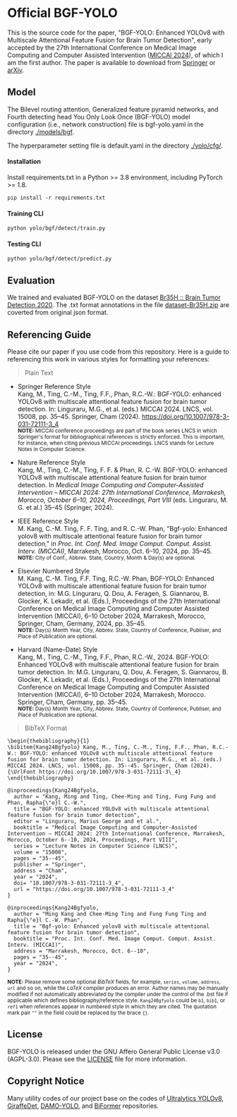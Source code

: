 # Official BGF-YOLO
This is the source code for the paper, "BGF-YOLO: Enhanced YOLOv8 with Multiscale Attentional Feature Fusion for Brain Tumor Detection", early accepted by the 27th International Conference on Medical Image Computing and Computer Assisted Intervention ([MICCAI 2024](https://conferences.miccai.org/2024/en)), of which I am the first author. The paper is available to download from [Springer](https://link.springer.com/content/pdf/10.1007/978-3-031-72111-3_4) or [arXiv](https://arxiv.org/pdf/2309.12585).

## Model
The Bilevel routing attention, Generalized feature pyramid networks, and Fourth detecting head You Only Look Once (BGF-YOLO) model configuration (i.e., network construction) file is bgf-yolo.yaml in the directory [./models/bgf](https://github.com/mkang315/BGF-YOLO/blob/main/models/bgf).

The hyperparameter setting file is default.yaml in the directory [./yolo/cfg/](https://github.com/mkang315/BGF-YOLO/blob/main/yolo/cfg).

#### Installation
Install requirements.txt in a Python >= 3.8 environment, including PyTorch >= 1.8.
```
pip install -r requirements.txt
```

#### Training CLI
```
python yolo/bgf/detect/train.py
```

#### Testing CLI

```
python yolo/bgf/detect/predict.py
```

## Evaluation
We trained and evaluated BGF-YOLO on the dataset [Br35H :: Brain Tumor Detection 2020](https://www.kaggle.com/datasets/ahmedhamada0/brain-tumor-detection). The .txt format annotations in the file [dataset-Br35H.zip](https://github.com/mkang315/BGF-YOLO/blob/main/dataset-Br35H.zip) are coverted from original json format.

<!--
| Model | Precision | Recall | mAP<sub>50</sub> | mAP<sub>50:95</sub> |
| :-------: | :-------: | :-------: | :-------: | :-------: |
| [RT-DETR-X](https://github.com/ultralytics/ultralytics/tree/main/ultralytics/cfg/models/rt-detr) | 0.825 | 0.770 | 0.870 | 0.597 |
| [Co-DETR with Swin L (36 Epochs, DETR Augmentation)](https://github.com/Sense-X/Co-DETR) | – | – | 0.941 | 0.609 |
| [YOLOv9-E](https://github.com/WongKinYiu/yolov9) | **0.927** | 0.869 | 0.919 | 0.630 |
| [YOLOv10-X](https://github.com/THU-MIG/yolov10) | 0.916 | 0.808 | 0.880 | 0.603 |
| **BGF-YOLO (Ours)** | 0.919 | **0.926** | **0.974** | **0.653** |

## Generalizability in External Validation
We conducted additional experimental validation on a different domain using the [COVID-19 facemask detection dataset](https://www.kaggle.com/datasets/andrewmvd/face-mask-detection). The table below consistently shows the superior detection performance of our method compared to YOLOv8x. This indicates the generalizability of our method to other domains of object detection.

| Model | Precision | Recall | mAP<sub>50</sub> | mAP<sub>50:95</sub> |
| :-------: | :-------: | :-------: | :-------: | :-------: |
| YOLOv8x | 0.866 | 0.773 | 0.802 | 0.494 |
| **BGF-YOLO (Ours)** | 0.847 | 0.764 | **0.820** | **0.504** |

## Suggested Citation
Our manuscript has been uploaded on [arXiv](https://arxiv.org/abs/2309.12585). Please cite our paper if you use code from this repository:
> Plain Text

- *IEEE* Style</br>
M. Kang, C.-M. Ting, F. F. Ting, and R. C.-W. Phan, "Bgf-yolo: Enhanced yolov8 with multiscale attentional feature fusion for brain tumor detection," arXiv:2309.12585 [cs.CV], Jun. 2023.</br>

- *Nature* Style</br>
Kang, M., Ting, C.-M., Ting, F. F. & Phan, R. C.-W. BGF-YOLO: enhanced YOLOv8 with multiscale attentional feature fusion for brain tumor detection. Preprint at https://arxiv.org/abs/2309.12585 (2023).</br>

- *Springer* Style</br>
Kang, M., Ting, C.-M., Ting, F. F., Phan, R.C.-W.: BGF-YOLO: enhanced YOLOv8 with multiscale attentional feature fusion for brain tumor detection. arXiv preprint [arXiv:2309.12585](https://arxiv.org/abs/2309.12585) (2023)</br>
-->
## Referencing Guide
Please cite our paper if you use code from this repository. Here is a guide to referencing this work in various styles for formatting your references:
> Plain Text

- Springer Reference Style</br>
Kang, M., Ting, C.-M., Ting, F.F., Phan, R.C.-W.: BGF-YOLO: enhanced YOLOv8 with multiscale attentional feature fusion for brain tumor detection. In: Linguraru, M.G., et al. (eds.) MICCAI 2024. LNCS, vol. 15008, pp. 35–45. Springer, Cham (2024). https://doi.org/10.1007/978-3-031-72111-3_4</br>
<sup>**NOTE:** MICCAI conference proceedings are part of the book series LNCS in which Springer's format for bibliographical references is strictly enforced. This is important, for instance, when citing previous MICCAI proceedings. LNCS stands for Lecture Notes in Computer Science.</sup>

- Nature Reference Style</br>
Kang, M., Ting, C.-M., Ting, F. F. & Phan, R. C.-W. BGF-YOLO: enhanced YOLOv8 with multiscale attentional feature fusion for brain tumor detection. In *Medical Image Computing and Computer-Assisted Intervention – MICCAI 2024: 27th International Conference, Marrakesh, Morocco, October 6–10, 2024, Proceedings, Part VIII* (eds. Linguraru, M. G. et al.) 35–45 (Springer, 2024).</br>

- IEEE Reference Style</br>
M. Kang, C.-M. Ting, F. F. Ting, and R. C.-W. Phan, "Bgf-yolo: Enhanced yolov8 with multiscale attentional feature fusion for brain tumor detection," in *Proc. Int. Conf. Med. Image Comput. Comput. Assist. Interv. (MICCAI)*, Marrakesh, Morocco, Oct. 6–10, 2024, pp. 35–45.</br>
<sup>**NOTE:** City of Conf., Abbrev. State, Country, Month & Day(s) are optional.</sup>

- Elsevier Numbered Style</br>
M. Kang, C.-M. Ting, F.F. Ting, R.C.-W. Phan, BGF-YOLO: Enhanced YOLOv8 with multiscale attentional feature fusion for brain tumor detection, in: M.G. Linguraru, Q. Dou, A. Feragen, S. Giannarou, B. Glocker, K. Lekadir, et al. (Eds.), Proceedings of the 27th International Conference on Medical Image Computing and Computer Assisted Intervention (MICCAI), 6–10 October 2024, Marrakesh, Morocco, Springer, Cham, Germany, 2024, pp. 35–45.</br>
<sup>**NOTE:** Day(s) Month Year, City, Abbrev. State, Country of Conference, Publiser, and Place of Publication are optional.</sup>

- Harvard (Name–Date) Style</br>
Kang, M., Ting, C.-M., Ting, F.F., Phan, R.C.-W., 2024. BGF-YOLO: Enhanced YOLOv8 with multiscale attentional feature fusion for brain tumor detection. In: M.G. Linguraru, Q. Dou, A. Feragen, S. Giannarou, B. Glocker, K. Lekadir, et al. (Eds.), Proceedings of the 27th International Conference on Medical Image Computing and Computer Assisted Intervention (MICCAI), 6–10 October 2024, Marrakesh, Morocco. Springer, Cham, Germany, pp. 35–45.</br>
<sup>**NOTE:** Day(s) Month Year, City, Abbrev. State, Country of Conference, Publiser, and Place of Publication are optional.</sup>

> BibTeX Format</br>
```
\begin{thebibliography}{1}
\bibitem{Kang24Bgfyolo} Kang, M., Ting, C.-M., Ting, F.F., Phan, R.C.-W.: BGF-YOLO: enhanced YOLOv8 with multiscale attentional feature fusion for brain tumor detection. In: Linguraru, M.G., et al. (eds.) MICCAI 2024. LNCS, vol. 15008, pp. 35--45. Springer, Cham (2024). {\UrlFont https://doi.org/10.1007/978-3-031-72111-3\_4}
\end{thebibliography}
```
```
@inproceedings{Kang24Bgfyolo,
  author = "Kang, Ming and Ting, Chee-Ming and Ting, Fung Fung and Phan, Rapha{\"e}l C.-W.",
  title = "BGF-YOLO: enhanced YOLOv8 with multiscale attentional feature fusion for brain tumor detection",
  editor = "Linguraru, Marius George and et al.",
  booktitle = "Medical Image Computing and Computer-Assisted Intervention – MICCAI 2024: 27th International Conference, Marrakesh, Morocco, October 6--10, 2024, Proceedings, Part VIII",
  series = "Lecture Notes in Computer Science (LNCS)",
  volume = "15008",
  pages = "35--45",
  publisher = "Springer",
  address = "Cham",
  year = "2024",
  doi= "10.1007/978-3-031-72111-3_4",
  url = "https://doi.org/10.1007/978-3-031-72111-3_4"
}
```
```
@inproceedings{Kang24Bgfyolo,
  author = "Ming Kang and Chee-Ming Ting and Fung Fung Ting and Rapha{\"e}l C.-W. Phan",
  title = "Bgf-yolo: Enhanced yolov8 with multiscale attentional feature fusion for brain tumor detection",
  booktitle = "Proc. Int. Conf. Med. Image Comput. Comput. Assist. Interv. (MICCAI)",
  address = "Marrakesh, Morocco, Oct. 6--10",
  pages = "35--45",
  year = "2024",
}
```
<sup>**NOTE:** Please remove some optional *BibTeX* fields, for example, `series`, `volume`, `address`, `url` and so on, while the *LaTeX* compiler produces an error. Author names may be manually modified if not automatically abbreviated by the compiler under the control of the .bst file if applicable which defines bibliography/reference style. `Kang24Bgfyolo` could be `b1`, `bib1`, or `ref1` when references appear in numbered style in which they are cited. The quotation mark pair `""` in the field could be replaced by the brace `{}`. </sup>

## License
BGF-YOLO is released under the GNU Affero General Public License v3.0 (AGPL-3.0). Please see the [LICENSE](https://github.com/mkang315/BGF-YOLO/blob/main/LICENSE) file for more information.

## Copyright Notice
Many utility codes of our project base on the codes of [Ultralytics YOLOv8](https://github.com/ultralytics/ultralytics), [GiraffeDet](https://github.com/damo-cv/GiraffeDet), [DAMO-YOLO](https://github.com/tinyvision/DAMO-YOLO), and [BiFormer](https://github.com/rayleizhu/BiFormer) repositories.
